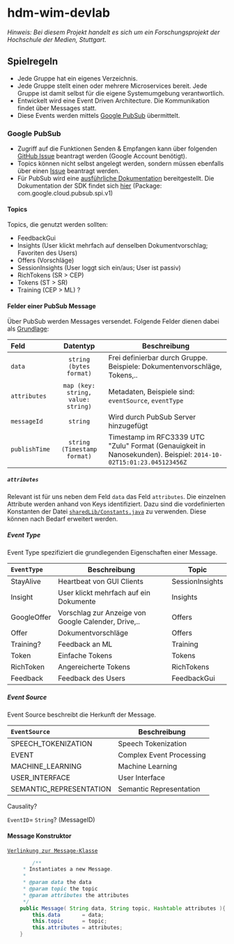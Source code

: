 # hdm-wim-devlab

*Hinweis: Bei diesem Projekt handelt es sich um ein Forschungsprojekt der Hochschule der Medien, Stuttgart.*


## Spielregeln

* Jede Gruppe hat ein eigenes Verzeichnis.
* Jede Gruppe stellt einen oder mehrere Microservices bereit. Jede Gruppe ist damit selbst für die eigene Systemumgebung verantwortlich.
* Entwickelt wird eine Event Driven Architecture. Die Kommunikation findet über Messages statt.
* Diese Events werden mittels [Google PubSub](https://cloud.google.com/pubsub/docs/overview) übermittelt.

### Google PubSub

* Zugriff auf die Funktionen Senden & Empfangen kann über folgenden [GitHub Issue](https://github.com/Purii/hdm-wim-devlab/issues/4) beantragt werden (Google Account benötigt).
* Topics können nicht selbst angelegt werden, sondern müssen ebenfalls über einen [Issue](https://github.com/Purii/hdm-wim-devlab/issues/new) beantragt werden.
* Für PubSub wird eine [ausführliche Dokumentation](https://cloud.google.com/pubsub/docs/reference/libraries) bereitgestellt. Die Dokumentation der SDK findet sich [hier](http://googlecloudplatform.github.io/google-cloud-java/0.18.0/apidocs/index.html) (Package: com.google.cloud.pubsub.spi.v1)

#### Topics

Topics, die genutzt werden sollten:

* FeedbackGui
* Insights (User klickt mehrfach auf denselben Dokumentvorschlag; Favoriten des Users)
* Offers (Vorschläge)
* SessionInsights (User loggt sich ein/aus; User ist passiv)
* RichTokens (SR > CEP)
* Tokens (ST > SR)
* Training (CEP > ML) ?

#### Felder einer PubSub Message

Über PubSub werden Messages versendet. Folgende Felder dienen dabei als [Grundlage](https://cloud.google.com/pubsub/docs/reference/rest/v1/PubsubMessage):

| Feld  | Datentyp | Beschreibung |
| :------------ | :---------------: | ------------ |
| `data` | `string (bytes format)` | Frei definierbar durch Gruppe. Beispiele: Dokumentenvorschläge, Tokens,.. |
| `attributes` | `map (key: string, value: string)` | Metadaten, Beispiele sind: `eventSource`, `eventType` |
| `messageId` | `string` | Wird durch PubSub Server hinzugefügt |
| `publishTime` | `string (Timestamp format)` | Timestamp im RFC3339 UTC "Zulu" Format (Genauigkeit in Nanosekunden). Beispiel: `2014-10-02T15:01:23.045123456Z` |

##### `attributes`
Relevant ist für uns neben dem Feld `data` das Feld `attributes`.
Die einzelnen Attribute werden anhand von Keys identifiziert.
Dazu sind die vordefinierten Konstanten der Datei [`sharedLib/Constants.java`](https://github.com/Purii/hdm-wim-devlab/blob/master/SharedLib/src/main/java/de/hdm/wim/sharedLib/Constants.java#L14) zu verwenden.
Diese können nach Bedarf erweitert werden.

##### Event Type

Event Type spezifiziert die grundlegenden Eigenschaften einer Message. 

| `EventType`  | Beschreibung | Topic |
| :------------ | --------------- | --------------- |
| StayAlive | Heartbeat von GUI Clients | SessionInsights |
| Insight | User klickt mehrfach auf ein Dokumente | Insights |
| GoogleOffer | Vorschlag zur Anzeige von Google Calender, Drive,.. | Offers |
| Offer | Dokumentvorschläge | Offers |
| Training? | Feedback an ML | Training |
| Token | Einfache Tokens | Tokens |
| RichToken | Angereicherte Tokens | RichTokens |
| Feedback | Feedback des Users | FeedbackGui |

##### Event Source

Event Source beschreibt die Herkunft der Message.

| `EventSource` | Beschreibung |
| :------------ | --------------- |
| SPEECH_TOKENIZATION | Speech Tokenization |
| EVENT | Complex Event Processing |
| MACHINE_LEARNING | Machine Learning |
| USER_INTERFACE | User Interface |
| SEMANTIC_REPRESENTATION | Semantic Representation |


Causality?

`EventID`= `String`? (MessageID)

#### Message Konstruktor

[`Verlinkung zur Message-Klasse`](https://github.com/Purii/hdm-wim-devlab/blob/master/SharedLib/src/main/java/de/hdm/wim/sharedLib/classes/Message.java)

```java
    	/**
	 * Instantiates a new Message.
	 *
	 * @param data the data
	 * @param topic the topic
	 * @param attributes the attributes
	 */
	public Message( String data, String topic, Hashtable attributes ){
		this.data 		= data;
		this.topic 		= topic;
		this.attributes = attributes;
	}
```

